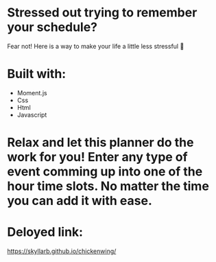 # Stressed out trying to remember your schedule?
Fear not! Here is a way to make your life a little less stressful 🙂

# Built with:
* Moment.js
* Css
* Html
* Javascript

# Relax and let this planner do the work for you! Enter any type of event comming up into one of the hour time slots. No matter the time you can add it with ease. 

# Deloyed link:
https://skyllarb.github.io/chickenwing/


